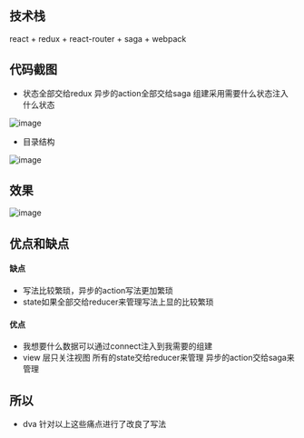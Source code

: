 ## 技术栈

react + redux + react-router + saga + webpack

## 代码截图

- 状态全部交给redux 异步的action全部交给saga 组建采用需要什么状态注入什么状态
 
![image](./10.png)

- 目录结构

![image](./9.png)

## 效果

![image](./11.png)


## 优点和缺点

#### 缺点

- 写法比较繁琐，异步的action写法更加繁琐
- state如果全部交给reducer来管理写法上显的比较繁琐

#### 优点

- 我想要什么数据可以通过connect注入到我需要的组建
- view 层只关注视图 所有的state交给reducer来管理 异步的action交给saga来管理

## 所以

- dva 针对以上这些痛点进行了改良了写法
